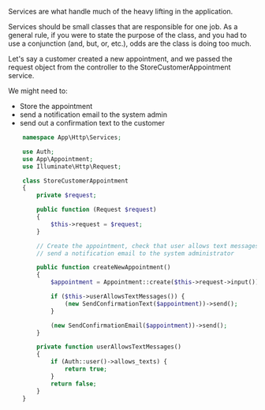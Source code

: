 Services are what handle much of the heavy lifting in the application.

Services should be small classes that are responsible for one job. As a general rule, if you were to state the purpose of the class, and you had to use a conjunction (and, but, or, etc.), odds are the class is doing too much.

Let's say a customer created a new appointment, and we passed the request object from the controller to the StoreCustomerAppointment service. 

We might need to: 
- Store the appointment
- send a notification email to the system admin 
- send out a confirmation text to the customer

```php
    namespace App\Http\Services;

    use Auth;
    use App\Appointment;
    use Illuminate\Http\Request;

    class StoreCustomerAppointment
    {   
        private $request;

        public function (Request $request)
        {
            $this->request = $request;
        }

        // Create the appointment, check that user allows text messages to be sent to them, 
        // send a notification email to the system administrator

        public function createNewAppointment()
        {
            $appointment = Appointment::create($this->request->input());

            if ($this->userAllowsTextMessages()) {
                (new SendConfirmationText($appointment))->send();
            }

            (new SendConfirmationEmail($appointment))->send();
        }

        private function userAllowsTextMessages()
        {
            if (Auth::user()->allows_texts) {
                return true;
            }
            return false;
        }
    }
    
``` 
